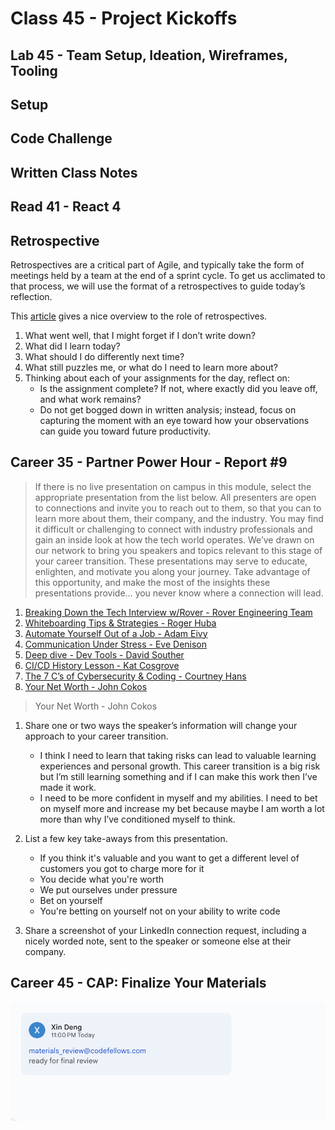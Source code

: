 # Class 45 - Project Kickoffs

## Lab 45 - Team Setup, Ideation, Wireframes, Tooling

## Setup

## Code Challenge


## Written Class Notes

## Read 41 - React 4


## Retrospective

Retrospectives are a critical part of Agile, and typically take the form of meetings held by a team at the end of a sprint cycle. To get us acclimated to that process, we will use the format of a retrospectives to guide today’s reflection.

This [article](https://www.benlinders.com/2013/which-questions-do-you-ask-in-retrospectives/) gives a nice overview to the role of retrospectives.

1. What went well, that I might forget if I don’t write down?
2. What did I learn today?
3. What should I do differently next time?
4. What still puzzles me, or what do I need to learn more about?
5. Thinking about each of your assignments for the day, reflect on:
   - Is the assignment complete? If not, where exactly did you leave off, and what work remains?
   - Do not get bogged down in written analysis; instead, focus on capturing the moment with an eye toward how your observations can guide you toward future productivity.

## Career 35 - Partner Power Hour - Report #9

> If there is no live presentation on campus in this module, select the appropriate presentation from the list below. All presenters are open to connections and invite you to reach out to them, so that you can to learn more about them, their company, and the industry.
> You may find it difficult or challenging to connect with industry professionals and gain an inside look at how the tech world operates. We’ve drawn on our network to bring you speakers and topics relevant to this stage of your career transition. These presentations may serve to educate, enlighten, and motivate you along your journey. Take advantage of this opportunity, and make the most of the insights these presentations provide… you never know where a connection will lead.

1. [Breaking Down the Tech Interview w/Rover - Rover Engineering Team](https://youtu.be/_6Fi8FFvdQs)
2. [Whiteboarding Tips & Strategies - Roger Huba](https://youtu.be/aDL3403Q6xY)
3. [Automate Yourself Out of a Job - Adam Eivy](https://youtu.be/2VJV-zNCtF8)
4. [Communication Under Stress - Eve Denison](https://youtu.be/K0fnB3ygcm4)
5. [Deep dive - Dev Tools - David Souther](https://youtu.be/nGNQCisfj8Q)
6. [CI/CD History Lesson - Kat Cosgrove](https://youtu.be/_Md_NTWNgOE)
7. [The 7 C’s of Cybersecurity & Coding - Courtney Hans](https://youtu.be/GqRDGi4ta5U)
8. [Your Net Worth - John Cokos](https://youtu.be/Qu-_1b3xYGQ)

> Your Net Worth - John Cokos

1. Share one or two ways the speaker’s information will change your approach to your career transition.

   - I think I need to learn that taking risks can lead to valuable learning experiences and personal growth. This career transition is a big risk but I’m still learning something and if I can make this work then I’ve made it work.
   - I need to be more confident in myself and my abilities. I need to bet on myself more and increase my bet because maybe I am worth a lot more than why I’ve conditioned myself to think.

1. List a few key take-aways from this presentation.

   - If you think it's valuable and you want to get a different level of customers you got to charge more for it
   - You decide what you're worth
   - We put ourselves under pressure
   - Bet on yourself
   - You're betting on yourself not on your ability to write code

1. Share a screenshot of your LinkedIn connection request, including a nicely worded note, sent to the speaker or someone else at their company.


## Career 45 -  CAP: Finalize Your Materials

![Screenshot of resume comment](img/resume-cap.png)